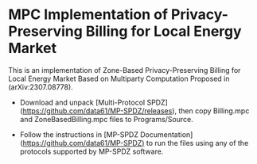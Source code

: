 # MPC Implementation of Privacy-Preserving Billing for Local Energy Market 
This is an implementation of Zone-Based Privacy-Preserving Billing for Local Energy Market Based on Multiparty Computation Proposed in (arXiv:2307.08778). 

+ Download and unpack [Multi-Protocol SPDZ] (https://github.com/data61/MP-SPDZ/releases), then copy Billing.mpc and ZoneBasedBilling.mpc files to Programs/Source.

+ Follow the instructions in [MP-SPDZ Documentation] ([https://github.com/data61/MP-SPDZ)](https://mp-spdz.readthedocs.io) to run the files using any of the protocols supported by MP-SPDZ software. 

